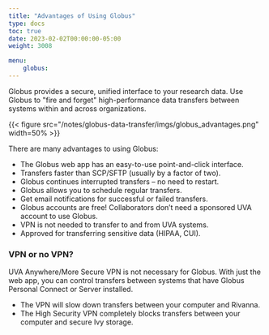 ```yaml
---
title: "Advantages of Using Globus"
type: docs
toc: true
date: 2023-02-02T00:00:00-05:00
weight: 3008

menu: 
    globus:
---
```


Globus provides a secure, unified interface to your research data. Use Globus to "fire and forget" high-performance data transfers between systems within and across organizations.

{{< figure src="/notes/globus-data-transfer/imgs/globus_advantages.png" width=50% >}}

There are many advantages to using Globus: 

- The Globus web app has an easy-to-use point-and-click interface.
- Transfers faster than SCP/SFTP (usually by a factor of two).
- Globus continues interrupted transfers – no need to restart.
- Globus allows you to schedule regular transfers.
- Get email notifications for successful or failed transfers.
- Globus accounts are free! Collaborators don’t need a sponsored UVA account to use Globus.
- VPN is not needed to transfer to and from UVA systems.
- Approved for transferring sensitive data (HIPAA, CUI).


### VPN or no VPN?

UVA Anywhere/More Secure VPN is not necessary for Globus. With just the web app, you can control transfers between systems that have Globus Personal Connect or Server installed.

* The VPN will slow down transfers between your computer and Rivanna.
* The High Security VPN completely blocks transfers between your computer and secure Ivy storage.
